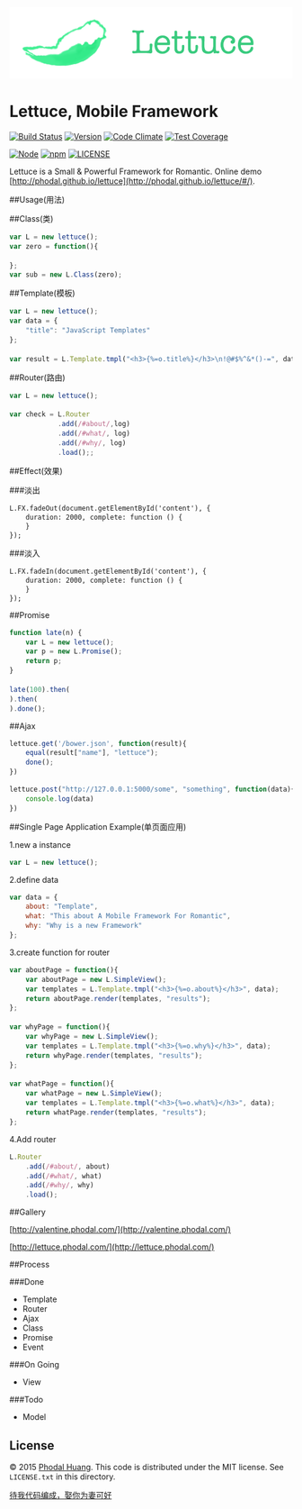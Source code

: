 ![Lettuce](./docs/lettuce.png)

# Lettuce, Mobile Framework

[![Build Status](https://travis-ci.org/phodal/lettuce.svg?branch=master)](https://travis-ci.org/phodal/lettuce)
[![Version](http://img.shields.io/npm/v/lettuce.svg?style=flat)](http://http://img.shields.io/npm/v/lettuce.svg)
[![Code Climate](https://codeclimate.com/github/phodal/lettuce/badges/gpa.svg)](https://codeclimate.com/github/phodal/lettuce)
[![Test Coverage](https://codeclimate.com/github/phodal/lettuce/badges/coverage.svg)](https://codeclimate.com/github/phodal/lettuce)

[![Node](https://img.shields.io/node/v/gh-badges.svg?style=flat)]()
[![npm](https://img.shields.io/npm/dm/lettuce.svg?style=flat)]()
[![LICENSE](https://img.shields.io/badge/license-MIT-green.svg?style=flat)]()

Lettuce is a Small & Powerful Framework for Romantic.
Online demo [http://phodal.github.io/lettuce](http://phodal.github.io/lettuce/#/).

##Usage(用法)

##Class(类)

```javascript
var L = new lettuce();
var zero = function(){

};
var sub = new L.Class(zero);
```

##Template(模板)

```javascript
var L = new lettuce();
var data = {
    "title": "JavaScript Templates"
};

var result = L.Template.tmpl("<h3>{%=o.title%}</h3>\n!@#$%^&*()-=", data);
```

##Router(路由)

```javascript
var L = new lettuce();

var check = L.Router
            .add(/#about/,log)
            .add(/#what/, log)
            .add(/#why/, log)
            .load();;
```

##Effect(效果)

###淡出

```
L.FX.fadeOut(document.getElementById('content'), {
    duration: 2000, complete: function () {
    }
});
```

###淡入

```
L.FX.fadeIn(document.getElementById('content'), {
    duration: 2000, complete: function () {
    }
});
```

##Promise

```javascript
function late(n) {
    var L = new lettuce();
    var p = new L.Promise();
    return p;
}

late(100).then(
).then(
).done();
```

##Ajax

```javascript
lettuce.get('/bower.json', function(result){
    equal(result["name"], "lettuce");
    done();
})
```

```javascript
lettuce.post("http://127.0.0.1:5000/some", "something", function(data){
    console.log(data)
})
```

##Single Page Application Example(单页面应用)

1.new a instance

```javascript
var L = new lettuce();
```
2.define data

```javascript
var data = {
    about: "Template",
    what: "This about A Mobile Framework For Romantic",
    why: "Why is a new Framework"
};
```

3.create function for router

```javascript
var aboutPage = function(){
    var aboutPage = new L.SimpleView();
    var templates = L.Template.tmpl("<h3>{%=o.about%}</h3>", data);
    return aboutPage.render(templates, "results");
};

var whyPage = function(){
    var whyPage = new L.SimpleView();
    var templates = L.Template.tmpl("<h3>{%=o.why%}</h3>", data);
    return whyPage.render(templates, "results");
};

var whatPage = function(){
    var whatPage = new L.SimpleView();
    var templates = L.Template.tmpl("<h3>{%=o.what%}</h3>", data);
    return whatPage.render(templates, "results");
};
```
4.Add router

```javascript
L.Router
    .add(/#about/, about)
    .add(/#what/, what)
    .add(/#why/, why)
    .load();
```

##Gallery

[http://valentine.phodal.com/](http://valentine.phodal.com/)

[http://lettuce.phodal.com/](http://lettuce.phodal.com/)

##Process

###Done

- Template
- Router
- Ajax
- Class
- Promise
- Event

###On Going

- View


###Todo

- Model

## License

© 2015 [Phodal Huang](http://www.phodal.com). This code is distributed under the MIT license. See `LICENSE.txt` in this directory.

[待我代码编成，娶你为妻可好](http://www.xuntayizhan.com/person/ji-ke-ai-qing-zhi-er-shi-dai-wo-dai-ma-bian-cheng-qu-ni-wei-qi-ke-hao-wan/)
